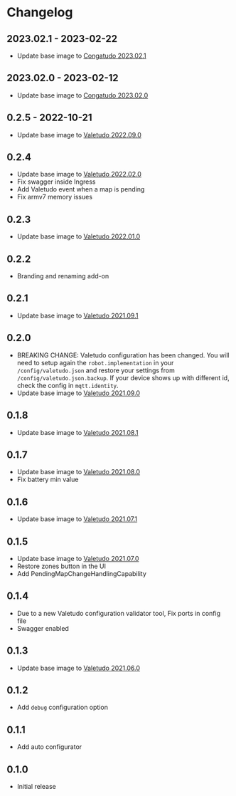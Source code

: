 # Changelog

## 2023.02.1 - 2023-02-22

- Update base image to [Congatudo 2023.02.1](https://github.com/congatudo/Congatudo/releases/tag/2023.02.1)

## 2023.02.0 - 2023-02-12

- Update base image to [Congatudo 2023.02.0](https://github.com/congatudo/Congatudo/releases/tag/2023.02.0)

## 0.2.5 - 2022-10-21

- Update base image to [Valetudo 2022.09.0](https://github.com/Hypfer/Valetudo/releases/tag/2022.09.0)

## 0.2.4

- Update base image to [Valetudo 2022.02.0](https://github.com/Hypfer/Valetudo/releases/tag/2022.02.0)
- Fix swagger inside Ingress
- Add Valetudo event when a map is pending
- Fix armv7 memory issues

## 0.2.3

- Update base image to [Valetudo 2022.01.0](https://github.com/Hypfer/Valetudo/releases/tag/2022.01.0)

## 0.2.2

- Branding and renaming add-on

## 0.2.1

- Update base image to [Valetudo 2021.09.1](https://github.com/Hypfer/Valetudo/releases/tag/2021.09.1)

## 0.2.0

- BREAKING CHANGE: Valetudo configuration has been changed.
  You will need to setup again the `robot.implementation` in your `/config/valetudo.json` and restore your settings from `/config/valetudo.json.backup`.
  If your device shows up with different id, check the config in `mqtt.identity`.
- Update base image to [Valetudo 2021.09.0](https://github.com/Hypfer/Valetudo/releases/tag/2021.09.0)

## 0.1.8

- Update base image to [Valetudo 2021.08.1](https://github.com/Hypfer/Valetudo/releases/tag/2021.08.1)

## 0.1.7

- Update base image to [Valetudo 2021.08.0](https://github.com/Hypfer/Valetudo/releases/tag/2021.08.0)
- Fix battery min value

## 0.1.6

- Update base image to [Valetudo 2021.07.1](https://github.com/Hypfer/Valetudo/releases/tag/2021.07.1)

## 0.1.5

- Update base image to [Valetudo 2021.07.0](https://github.com/Hypfer/Valetudo/releases/tag/2021.07.0)
- Restore zones button in the UI
- Add PendingMapChangeHandlingCapability

## 0.1.4

- Due to a new Valetudo configuration validator tool, Fix ports in config file
- Swagger enabled

## 0.1.3

- Update base image to [Valetudo 2021.06.0](https://github.com/Hypfer/Valetudo/releases/tag/2021.06.0)

## 0.1.2

- Add `debug` configuration option

## 0.1.1

- Add auto configurator

## 0.1.0

- Initial release
